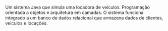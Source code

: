 Um sistema Java que simula uma locadora de veículos. Programação orientada a objetos e arquitetura em camadas. O sistema funciona integrado a um banco de dados relacional que armazena dados de clientes, veículos e locações.
